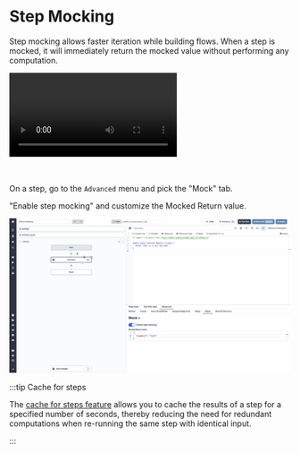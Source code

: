# Step Mocking

Step mocking allows faster iteration while building flows. When a step is mocked, it will immediately return the mocked value without performing any computation.

<video
    className="border-2 rounded-xl object-cover w-full h-full"
    autoPlay
    controls
    id="main-video"
    src="/videos/step_mocking.mp4"
/>

<br/>

On a step, go to the `Advanced` menu and pick the "Mock" tab.

"Enable step mocking" and customize the Mocked Return value.

![Step mocking](../assets/flows/step_mocking.png.webp)

:::tip Cache for steps

The [cache for steps feature](./4_cache.mdx) allows you to cache the results of a step for a specified number of seconds, thereby reducing the need for redundant computations when re-running the same step with identical input.

:::
